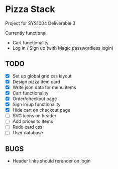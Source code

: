 # Pizza Stack

Project for SYS1004 Deliverable 3

Currently functional:

- Cart functionality
- Log in / Sign up (with Magic passwordless login)

## TODO

- [x] Set up global grid css layout
- [x] Design pizza item card
- [x] Write json data for menu items
- [x] Cart functionality
- [x] Order/checkout page
- [x] Sign in/up functionality
- [x] Hide cart on checkout page
- [ ] SVG icons on header
- [ ] Add prices to items
- [ ] Redo card css
- [ ] User database

## BUGS

- Header links should rerender on login
